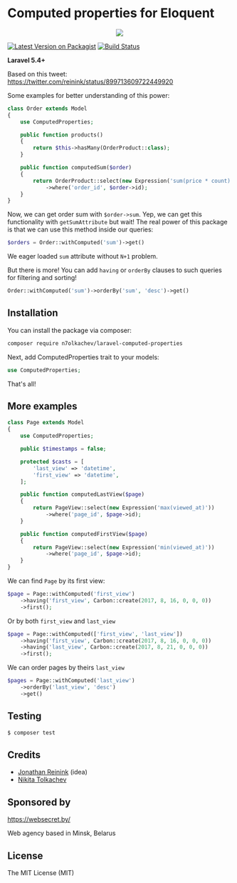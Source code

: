# Computed properties for Eloquent

<p align="center">
<a href="https://websecret.by"><img src="https://websecret.by/images/Websecret-logo.png" /></a>
</p>

[![Latest Version on Packagist](https://img.shields.io/packagist/v/n7olkachev/laravel-computed-properties.svg?style=flat-square)](https://packagist.org/packages/n7olkachev/laravel-computed-properties)
[![Build Status](https://travis-ci.org/n7olkachev/laravel-computed-properties.svg?branch=master)](https://travis-ci.org/n7olkachev/laravel-computed-properties)

**Laravel 5.4+**

Based on this tweet: https://twitter.com/reinink/status/899713609722449920

Some examples for better understanding of this power:

```php
class Order extends Model
{
    use ComputedProperties;

    public function products()
    {
        return $this->hasMany(OrderProduct::class);
    }

    public function computedSum($order)
    {
        return OrderProduct::select(new Expression('sum(price * count)'))
            ->where('order_id', $order->id);
    }
}
```

Now, we can get order sum with `$order->sum`. Yep, we can get this functionality with `getSumAttribute` but wait! The real power of this package is that we can use this method inside our queries:

```php
$orders = Order::withComputed('sum')->get()
```

We eager loaded `sum` attribute without `N+1` problem.

But there is more! You can add `having` or `orderBy` clauses to such queries for filtering and sorting!

```php
Order::withComputed('sum')->orderBy('sum', 'desc')->get()
```

## Installation

You can install the package via composer:

``` bash
composer require n7olkachev/laravel-computed-properties
```

Next, add ComputedProperties trait to your models:

```php
use ComputedProperties;
```

That's all!

## More examples

```php
class Page extends Model
{
    use ComputedProperties;

    public $timestamps = false;

    protected $casts = [
        'last_view' => 'datetime',
        'first_view' => 'datetime',
    ];

    public function computedLastView($page)
    {
        return PageView::select(new Expression('max(viewed_at)'))
            ->where('page_id', $page->id);
    }

    public function computedFirstView($page)
    {
        return PageView::select(new Expression('min(viewed_at)'))
            ->where('page_id', $page->id);
    }
}
```

We can find `Page` by its first view:

```php
$page = Page::withComputed('first_view')
    ->having('first_view', Carbon::create(2017, 8, 16, 0, 0, 0))
    ->first();
```

Or by both `first_view` and `last_view`

```php
$page = Page::withComputed(['first_view', 'last_view'])
    ->having('first_view', Carbon::create(2017, 8, 16, 0, 0, 0))
    ->having('last_view', Carbon::create(2017, 8, 21, 0, 0, 0))
    ->first();
```

We can order pages by theirs `last_view`
```php
$pages = Page::withComputed('last_view')
    ->orderBy('last_view', 'desc')
    ->get()
```


## Testing

``` bash
$ composer test
```

## Credits

- [Jonathan Reinink](https://github.com/reinink) (idea)
- [Nikita Tolkachev](https://github.com/n7olkachev)

## Sponsored by

https://websecret.by/

Web agency based in Minsk, Belarus

## License

The MIT License (MIT)
